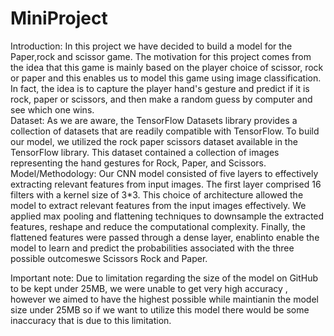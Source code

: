 # MiniProject
Introduction: 
 In this project we have decided to build a model for the Paper,rock and scissor game. The motivation for this project comes from the idea that this game is mainly based on the player choice of scissor, rock or paper and this enables us to model this game using image classification. In fact, the idea is to capture the player hand's gesture and predict if it is rock, paper or scissors, and then make a random guess by computer and see which one wins.<br>
Dataset:
As we are aware, the TensorFlow Datasets library provides a collection of datasets that are readily compatible with TensorFlow. To build our model, we utilized the rock paper scissors dataset available in the TensorFlow library. This dataset contained a collection of images representing the hand gestures for Rock, Paper, and Scissors.<br>
Model/Methodology:
Our CNN model consisted of five layers to effectively extracting relevant features from input images. The first layer comprised 16 filters with a kernel size of 3*3. This choice of architecture allowed the model to extract relevant features from the input images effectively. We applied max pooling and flattening techniques to downsample the extracted features, reshape and reduce the computational complexity.   Finally, the flattened features were passed through a dense layer, enablinto enable the model to learn and predict the probabilities associated with the three possible outcomeswe Scissors Rock and Paper.  <br>
   
Important note: Due to limitation regarding the size of the model on GitHub to be kept under 25MB, we were unable to get very high accuracy , however we aimed to have the highest possible while maintianin the model size under 25MB so if we want to utilize this model there would be some inaccuracy that is due to this limitation.  
